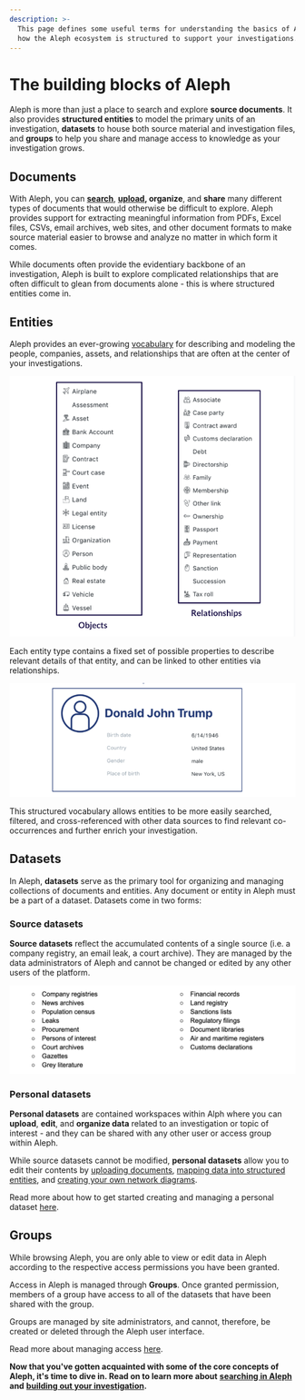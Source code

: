 ```yaml
---
description: >-
  This page defines some useful terms for understanding the basics of Aleph and
  how the Aleph ecosystem is structured to support your investigations.
---
```


# The building blocks of Aleph

Aleph is more than just a place to search and explore **source documents**. It also provides **structured entities** to model the primary units of an investigation, **datasets** to house both source material and investigation files, and **groups** to help you share and manage access to knowledge as your investigation grows.

## Documents

With Aleph, you can [**search**](search.md), [**upload**](building-out-your-investigation/uploading-documents.md)**, organize**, and **share** many different types of documents that would otherwise be difficult to explore. Aleph provides support for extracting meaningful information from PDFs, Excel files, CSVs, email archives, web sites, and other document formats to make source material easier to browse and analyze no matter in which form it comes.

While documents often provide the evidentiary backbone of an investigation, Aleph is built to explore complicated relationships that are often difficult to glean from documents alone - this is where structured entities come in.

## Entities

Aleph provides an ever-growing [vocabulary](../developers/followthemoney.md) for describing and modeling the people, companies, assets, and relationships that are often at the center of your investigations.

![](../.gitbook/assets/screen-shot-2020-07-30-at-12.30.31.png)

Each entity type contains a fixed set of possible properties to describe relevant details of that entity, and can be linked to other entities via relationships.

![](../.gitbook/assets/screen-shot-2020-07-30-at-12.39.08.png)

This structured vocabulary allows entities to be more easily searched, filtered, and cross-referenced with other data sources to find relevant co-occurrences and further enrich your investigation.

## Datasets

In Aleph, **datasets** serve as the primary tool for organizing and managing collections of documents and entities. Any document or entity in Aleph must be a part of a dataset. Datasets come in two forms: 

### Source datasets

**Source datasets** reflect the accumulated contents of a single source \(i.e. a company registry, an email leak, a court archive\). They are managed by the data administrators of Aleph and cannot be changed or edited by any other users of the platform.

![](../.gitbook/assets/screen-shot-2020-07-30-at-13.02.55.png)

### Personal datasets

**Personal datasets** are contained workspaces within Alph where you can **upload**, **edit**, and **organize data** related to an investigation or topic of interest - and they can be shared with any other user or access group within Aleph.

While source datasets cannot be modified, **personal datasets** allow you to edit their contents by [uploading documents](building-out-your-investigation/uploading-documents.md), [mapping data into structured entities](building-out-your-investigation/generating-multiple-entities-from-a-list.md), and [creating your own network diagrams](building-out-your-investigation/network-diagrams.md). 

Read more about how to get started creating and managing a personal dataset [here](building-out-your-investigation/creating-a-personal-dataset.md).

## Groups

While browsing Aleph, you are only able to view or edit data in Aleph according to the respective access permissions you have been granted.

Access in Aleph is managed through **Groups**. Once granted permission, members of a group have access to all of the datasets that have been shared with the group. 

Groups are managed by site administrators, and cannot, therefore, be created or deleted through the Aleph user interface.

Read more about managing access [here](building-out-your-investigation/creating-a-personal-dataset.md#managing-access-to-your-personal-dataset).



**Now that you've gotten acquainted with some of the core concepts of Aleph, it's time to dive in. Read on to learn more about** [**searching in Aleph**](search.md) **and** [**building out your investigation**](building-out-your-investigation/)**.**

